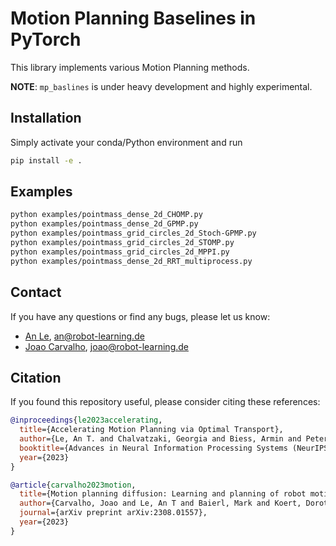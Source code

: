 # Motion Planning Baselines in PyTorch

This library implements various Motion Planning methods.

**NOTE**: `mp_baslines` is under heavy development and highly experimental.

## Installation

Simply activate your conda/Python environment and run

```bash
pip install -e .
```

## Examples

```bash
python examples/pointmass_dense_2d_CHOMP.py
python examples/pointmass_dense_2d_GPMP.py
python examples/pointmass_grid_circles_2d_Stoch-GPMP.py
python examples/pointmass_grid_circles_2d_STOMP.py
python examples/pointmass_grid_circles_2d_MPPI.py
python examples/pointmass_dense_2d_RRT_multiprocess.py
```

## Contact

If you have any questions or find any bugs, please let us know:

- [An Le](https://www.ias.informatik.tu-darmstadt.de/Team/AnThaiLe), [an@robot-learning.de](an@robot-learning.de)
- [Joao Carvalho](https://www.ias.informatik.tu-darmstadt.de/Team/JoaoCarvalho), [joao@robot-learning.de](joao@robot-learning.de)

## Citation

If you found this repository useful, please consider citing these references:

```bibtex
@inproceedings{le2023accelerating,
  title={Accelerating Motion Planning via Optimal Transport},
  author={Le, An T. and Chalvatzaki, Georgia and Biess, Armin and Peters, Jan},
  booktitle={Advances in Neural Information Processing Systems (NeurIPS)},
  year={2023}
}

@article{carvalho2023motion,
  title={Motion planning diffusion: Learning and planning of robot motions with diffusion models},
  author={Carvalho, Joao and Le, An T and Baierl, Mark and Koert, Dorothea and Peters, Jan},
  journal={arXiv preprint arXiv:2308.01557},
  year={2023}
}
```
